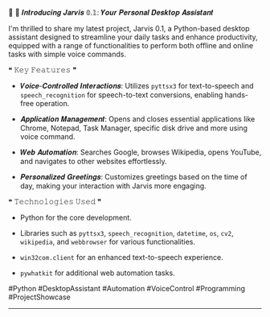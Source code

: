 🦾 🚀  𝑰𝒏𝒕𝒓𝒐𝒅𝒖𝒄𝒊𝒏𝒈 𝑱𝒂𝒓𝒗𝒊𝒔 𝟘.𝟙: 𝒀𝒐𝒖𝒓 𝑷𝒆𝒓𝒔𝒐𝒏𝒂𝒍 𝑫𝒆𝒔𝒌𝒕𝒐𝒑 𝑨𝒔𝒔𝒊𝒔𝒕𝒂𝒏𝒕 





I'm thrilled to share my latest project, Jarvis 0.1, a Python-based desktop assistant designed to streamline your daily tasks and enhance productivity, equipped with a range of functionalities to perform both offline and online tasks with simple voice commands.







❝ 𝙺𝚎𝚢 𝙵𝚎𝚊𝚝𝚞𝚛𝚎𝚜  ❞ 



- 𝑽𝒐𝒊𝒄𝒆-𝑪𝒐𝒏𝒕𝒓𝒐𝒍𝒍𝒆𝒅 𝑰𝒏𝒕𝒆𝒓𝒂𝒄𝒕𝒊𝒐𝒏𝒔: Utilizes `pyttsx3` for text-to-speech and `speech_recognition` for speech-to-text conversions, enabling hands-free operation.





- 𝑨𝒑𝒑𝒍𝒊𝒄𝒂𝒕𝒊𝒐𝒏 𝑴𝒂𝒏𝒂𝒈𝒆𝒎𝒆𝒏𝒕: Opens and closes essential applications like Chrome, Notepad, Task Manager, specific disk drive and more using voice command.





- 𝑾𝒆𝒃 𝑨𝒖𝒕𝒐𝒎𝒂𝒕𝒊𝒐𝒏: Searches Google, browses Wikipedia, opens YouTube, and navigates to other websites effortlessly.





- 𝑷𝒆𝒓𝒔𝒐𝒏𝒂𝒍𝒊𝒛𝒆𝒅 𝑮𝒓𝒆𝒆𝒕𝒊𝒏𝒈𝒔: Customizes greetings based on the time of day, making your interaction with Jarvis more engaging.











❝ 𝚃𝚎𝚌𝚑𝚗𝚘𝚕𝚘𝚐𝚒𝚎𝚜 𝚄𝚜𝚎𝚍 ❞ 



- Python for the core development.

- Libraries such as `pyttsx3`, `speech_recognition`, `datetime`, `os`, `cv2`, `wikipedia`, and `webbrowser` for various functionalities.

- `win32com.client` for an enhanced text-to-speech experience.

- `pywhatkit` for additional web automation tasks.



#Python #DesktopAssistant #Automation #VoiceControl #Programming #ProjectShowcase

---
